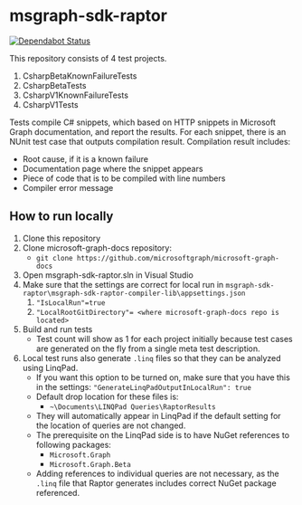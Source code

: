 # msgraph-sdk-raptor

[![Dependabot Status](https://api.dependabot.com/badges/status?host=github&repo=microsoftgraph/msgraph-sdk-raptor)](https://dependabot.com)

This repository consists of 4 test projects.

1. CsharpBetaKnownFailureTests
2. CsharpBetaTests
3. CsharpV1KnownFailureTests
4. CsharpV1Tests

Tests compile C# snippets, which based on HTTP snippets in Microsoft Graph documentation, and report the results. For each snippet, there is an NUnit test case that outputs compilation result. Compilation result includes:
- Root cause, if it is a known failure
- Documentation page where the snippet appears
- Piece of code that is to be compiled with line numbers
- Compiler error message

## How to run locally
1. Clone this repository
2. Clone microsoft-graph-docs repository:
   - `git clone https://github.com/microsoftgraph/microsoft-graph-docs`
3. Open msgraph-sdk-raptor.sln in Visual Studio
4. Make sure that the settings are correct for local run in `msgraph-sdk-raptor\msgraph-sdk-raptor-compiler-lib\appsettings.json`
   1. `"IsLocalRun"=true`
   2. `"LocalRootGitDirectory"= <where microsoft-graph-docs repo is located>`
5. Build and run tests
   - Test count will show as 1 for each project initially because test cases are generated on the fly from a single meta test description.
6. Local test runs also generate `.linq` files so that they can be analyzed using LinqPad.
   - If you want this option to be turned on, make sure that you have this in the settings: `"GenerateLinqPadOutputInLocalRun": true`
   - Default drop location for these files is:
     - `~\Documents\LINQPad Queries\RaptorResults`
   - They will automatically appear in LinqPad if the default setting for the location of queries are not changed.
   - The prerequisite on the LinqPad side is to have NuGet references to following packages:
     - `Microsoft.Graph`
     - `Microsoft.Graph.Beta`
   - Adding references to individual queries are not necessary, as the `.linq` file that Raptor generates includes correct NuGet package referenced.
